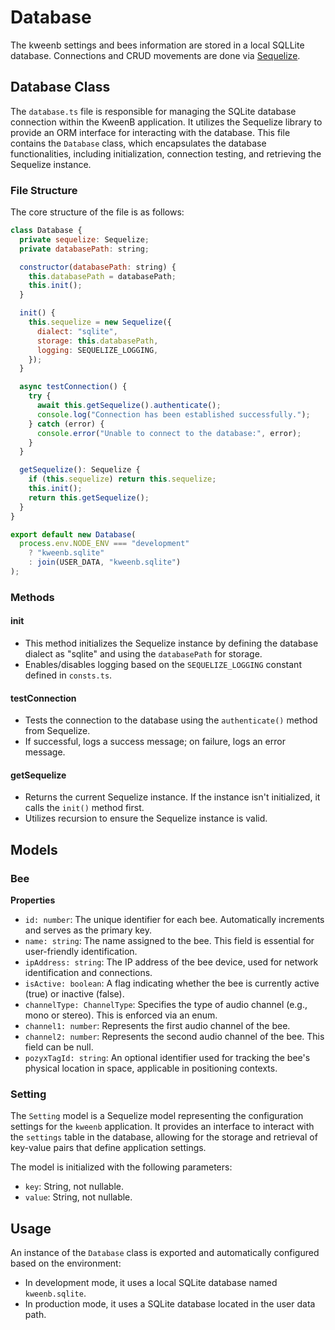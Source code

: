 # Database

The kweenb settings and bees information are stored in a local SQLLite database. Connections and CRUD movements are done via [Sequelize](https://sequelize.org/).

## Database Class

The `database.ts` file is responsible for managing the SQLite database connection within the KweenB application. It utilizes the Sequelize library to provide an ORM interface for interacting with the database. This file contains the `Database` class, which encapsulates the database functionalities, including initialization, connection testing, and retrieving the Sequelize instance.

### File Structure

The core structure of the file is as follows:

```javascript
class Database {
  private sequelize: Sequelize;
  private databasePath: string;

  constructor(databasePath: string) {
    this.databasePath = databasePath;
    this.init();
  }

  init() {
    this.sequelize = new Sequelize({
      dialect: "sqlite",
      storage: this.databasePath,
      logging: SEQUELIZE_LOGGING,
    });
  }

  async testConnection() {
    try {
      await this.getSequelize().authenticate();
      console.log("Connection has been established successfully.");
    } catch (error) {
      console.error("Unable to connect to the database:", error);
    }
  }

  getSequelize(): Sequelize {
    if (this.sequelize) return this.sequelize;
    this.init();
    return this.getSequelize();
  }
}

export default new Database(
  process.env.NODE_ENV === "development"
    ? "kweenb.sqlite"
    : join(USER_DATA, "kweenb.sqlite")
);

```

### Methods

#### init

- This method initializes the Sequelize instance by defining the database dialect as "sqlite" and using the `databasePath` for storage.
- Enables/disables logging based on the `SEQUELIZE_LOGGING` constant defined in `consts.ts`.

#### testConnection

- Tests the connection to the database using the `authenticate()` method from Sequelize.
- If successful, logs a success message; on failure, logs an error message.

#### getSequelize

- Returns the current Sequelize instance. If the instance isn't initialized, it calls the `init()` method first.
- Utilizes recursion to ensure the Sequelize instance is valid.

## Models

### Bee

**Properties**

- `id: number`: The unique identifier for each bee. Automatically increments and serves as the primary key.
- `name: string`: The name assigned to the bee. This field is essential for user-friendly identification.
- `ipAddress: string`: The IP address of the bee device, used for network identification and connections.
- `isActive: boolean`: A flag indicating whether the bee is currently active (true) or inactive (false).
- `channelType: ChannelType`: Specifies the type of audio channel (e.g., mono or stereo). This is enforced via an enum.
- `channel1: number`: Represents the first audio channel of the bee.
- `channel2: number`: Represents the second audio channel of the bee. This field can be null.
- `pozyxTagId: string`: An optional identifier used for tracking the bee's physical location in space, applicable in positioning contexts.

### Setting

The `Setting` model is a Sequelize model representing the configuration settings for the `kweenb` application. It provides an interface to interact with the `settings` table in the database, allowing for the storage and retrieval of key-value pairs that define application settings.

The model is initialized with the following parameters:

- `key`: String, not nullable.
- `value`: String, not nullable.

## Usage

An instance of the `Database` class is exported and automatically configured based on the environment:

- In development mode, it uses a local SQLite database named `kweenb.sqlite`.
- In production mode, it uses a SQLite database located in the user data path.
